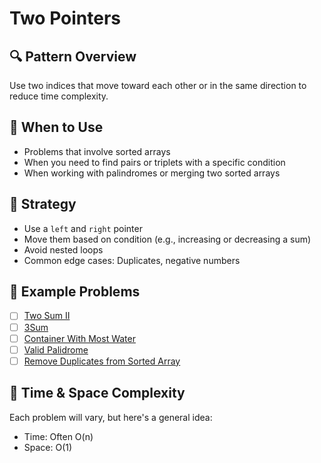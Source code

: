 # Two Pointers

## 🔍 Pattern Overview

Use two indices that move toward each other or in the same direction to reduce time complexity.

## 📘 When to Use

- Problems that involve sorted arrays
- When you need to find pairs or triplets with a specific condition
- When working with palindromes or merging two sorted arrays

## 🧠 Strategy

- Use a `left` and `right` pointer
- Move them based on condition (e.g., increasing or decreasing a sum)
- Avoid nested loops
- Common edge cases: Duplicates, negative numbers

## 📌 Example Problems

- [ ] [Two Sum II](https://leetcode.com/problems/two-sum-ii-input-array-is-sorted/)
- [ ] [3Sum](https://leetcode.com/problems/3sum/)
- [ ] [Container With Most Water](https://leetcode.com/problems/container-with-most-water/)
- [ ] [Valid Palidrome](https://leetcode.com/problems/valid-palindrome/)
- [ ] [Remove Duplicates from Sorted Array](https://leetcode.com/problems/remove-duplicates-from-sorted-array/)

## 🧵 Time & Space Complexity

Each problem will vary, but here's a general idea:

- Time: Often O(n)
- Space: O(1)
